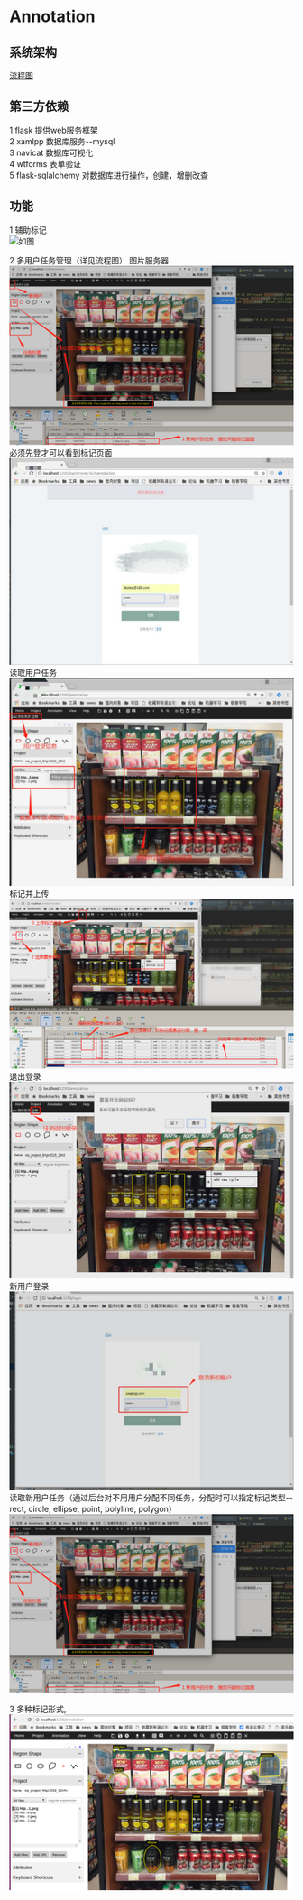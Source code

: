 # Annotation
## 系统架构
[流程图](http://note.youdao.com/noteshare?id=a1a224f51c2e18a3c3e36eb6ef268bbe)
## 第三方依赖
1 flask 提供web服务框架   
2 xamlpp 数据库服务--mysql    
3 navicat 数据库可视化  
4 wtforms 表单验证  
5 flask-sqlalchemy  对数据库进行操作，创建，增删改查  
  
  
## 功能
1 辅助标记  
![如图](https://github.com/zbzstar/pictures_markdown/blob/master/annotation/1556177050691.gif)

2 多用户任务管理（详见流程图）
图片服务器   
![图片服务器](https://github.com/zbzstar/pictures_markdown/blob/master/annotation/show6.png)  
必须先登才可以看到标记页面  
![用户登录](https://github.com/zbzstar/pictures_markdown/blob/master/annotation/show1.jpg)  
读取用户任务    
![使用界面1](https://github.com/zbzstar/pictures_markdown/blob/master/annotation/show2.jpg)   
标记并上传    
![使用界面2](https://github.com/zbzstar/pictures_markdown/blob/master/annotation/show3.png)  
退出登录  
![使用界面3](https://github.com/zbzstar/pictures_markdown/blob/master/annotation/show4.png)  
新用户登录  
![使用界面4](https://github.com/zbzstar/pictures_markdown/blob/master/annotation/show5.jpg)  
读取新用户任务（通过后台对不用用户分配不同任务，分配时可以指定标记类型--rect, circle, ellipse, point, polyline, polygon）      
![使用界面5](https://github.com/zbzstar/pictures_markdown/blob/master/annotation/show6.png)  


3 多种标记形式,   
![如图](https://github.com/zbzstar/pictures_markdown/blob/master/annotation/show.jpg)  

